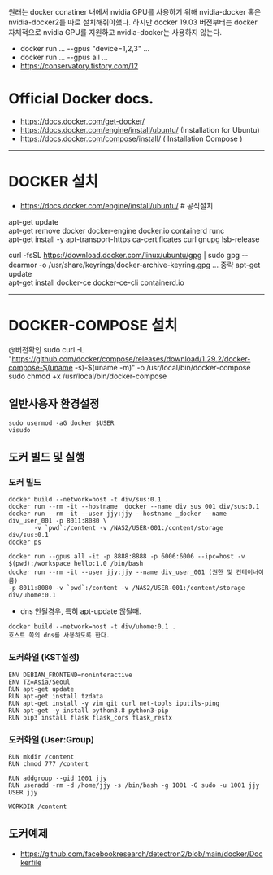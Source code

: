 
원래는 docker conatiner 내에서 nvidia GPU를 사용하기 위해 nvidia-docker 혹은 nvidia-docker2를 따로 설치해줘야했다. 하지만 docker 19.03 버전부터는 docker 자체적으로 nvidia GPU를 지원하고 nvidia-docker는 사용하지 않는다.
* docker run ... --gpus "device=1,2,3" ...
* docker run ... --gpus all ... 
* https://conservatory.tistory.com/12

# Official Docker docs.

* https://docs.docker.com/get-docker/
* https://docs.docker.com/engine/install/ubuntu/ (Installation for Ubuntu)
* https://docs.docker.com/compose/install/ ( Installation Compose )


---
# DOCKER 설치
* https://docs.docker.com/engine/install/ubuntu/ # 공식설치

apt-get update  
apt-get remove docker docker-engine docker.io containerd runc  
apt-get install -y apt-transport-https ca-certificates curl   gnupg lsb-release  

curl -fsSL https://download.docker.com/linux/ubuntu/gpg | sudo gpg --dearmor -o /usr/share/keyrings/docker-archive-keyring.gpg
... 중략
apt-get update  
apt-get install docker-ce docker-ce-cli containerd.io  

---
# DOCKER-COMPOSE 설치

@버전확인
sudo curl -L "https://github.com/docker/compose/releases/download/1.29.2/docker-compose-$(uname -s)-$(uname -m)" -o /usr/local/bin/docker-compose
sudo chmod +x /usr/local/bin/docker-compose

## 일반사용자 환경설정
```
sudo usermod -aG docker $USER
visudo
```

## 도커 빌드 및 실행

### 도커 빌드
```
docker build --network=host -t div/sus:0.1 .
docker run --rm -it --hostname _docker --name div_sus_001 div/sus:0.1 
docker run --rm -it --user jjy:jjy --hostname _docker --name div_user_001 -p 8011:8080 \
       -v `pwd`:/content -v /NAS2/USER-001:/content/storage div/sus:0.1 
docker ps
```
```
docker run --gpus all -it -p 8888:8888 -p 6006:6006 --ipc=host -v $(pwd):/workspace hello:1.0 /bin/bash
docker run --rm -it --user jjy:jjy --name div_user_001 (권한 및 컨테이너이름)
-p 8011:8080 -v `pwd`:/content -v /NAS2/USER-001:/content/storage div/uhome:0.1 
```
* dns 안될경우, 특히 apt-update 않될때.
```
docker build --network=host -t div/uhome:0.1 .  
호스트 쪽의 dns를 사용하도록 한다.  
```
### 도커화일 (KST설정)
```
ENV DEBIAN_FRONTEND=noninteractive
ENV TZ=Asia/Seoul
RUN apt-get update
RUN apt-get install tzdata
RUN apt-get install -y vim git curl net-tools iputils-ping
RUN apt-get -y install python3.8 python3-pip
RUN pip3 install flask flask_cors flask_restx
```
### 도커화일 (User:Group)
```
RUN mkdir /content
RUN chmod 777 /content

RUN addgroup --gid 1001 jjy
RUN useradd -rm -d /home/jjy -s /bin/bash -g 1001 -G sudo -u 1001 jjy
USER jjy

WORKDIR /content
```

## 도커예제

* https://github.com/facebookresearch/detectron2/blob/main/docker/Dockerfile
